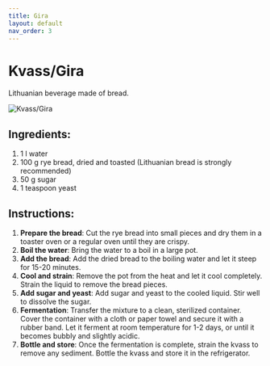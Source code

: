 ```yaml
---
title: Gira
layout: default
nav_order: 3
---
```

# Kvass/Gira

Lithuanian beverage made of bread.

![Kvass/Gira](../Resources/Images/gira.jpg)

## Ingredients:

1. 1 l water  
2. 100 g rye bread, dried and toasted (Lithuanian bread is strongly recommended)  
3. 50 g sugar  
4. 1 teaspoon yeast  

## Instructions:

1. **Prepare the bread**: Cut the rye bread into small pieces and dry them in a toaster oven or a regular oven until they are crispy.  
2. **Boil the water**: Bring the water to a boil in a large pot.  
3. **Add the bread**: Add the dried bread to the boiling water and let it steep for 15-20 minutes.  
4. **Cool and strain**: Remove the pot from the heat and let it cool completely. Strain the liquid to remove the bread pieces.  
5. **Add sugar and yeast**: Add sugar and yeast to the cooled liquid. Stir well to dissolve the sugar.  
6. **Fermentation**: Transfer the mixture to a clean, sterilized container. Cover the container with a cloth or paper towel and secure it with a rubber band. Let it ferment at room temperature for 1-2 days, or until it becomes bubbly and slightly acidic.  
7. **Bottle and store**: Once the fermentation is complete, strain the kvass to remove any sediment. Bottle the kvass and store it in the refrigerator.  
